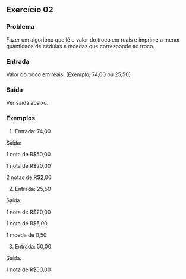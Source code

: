 ## Exercício 02

### Problema

Fazer um algoritmo que lê o valor do troco em reais e imprime a menor quantidade de cédulas e moedas que corresponde ao troco.


### Entrada

Valor do troco em reais. (Exemplo, 74,00 ou 25,50)

### Saída

Ver saída abaixo.

### Exemplos

1. Entrada: 74,00

Saída: 

1 nota de R$50,00

1 nota de R$20,00

2 notas de R$2,00 

2. Entrada: 25,50

Saída:

1 nota de R$20,00

1 nota de R$5,00

1 moeda de 0,50

3. Entrada: 50,00        

Saída:        

1 nota de R$50,00
 
